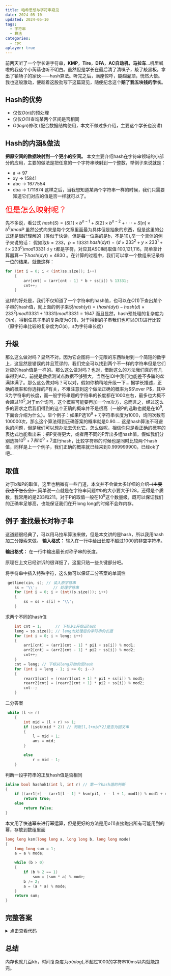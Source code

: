 ```yaml
---
title: 哈希思想与字符串窥见
date: 2024-05-10
updated: 2024-05-10
tags:
  - 字符串
  - 算法
categories:
  - cpc
aplayer: true
---
```



前两天听了一个学长讲字符串，**KMP**，**Tire**，**DFA**，**AC自动机**，**马拉车**...叽里呱啦的我这个小蒟蒻也听不明白。虽然但是学长在最后清了清嗓子，敲了敲黑板，拿出了镇场子的家伙——hash算法。听完之后，满座惊呼，醍醐灌顶，恍然大悟。我也这般激动，便趁着这股劲写下这篇窥见，随便纪念这个**赔了我五块钱的学长**。

## Hash的优势
* 仅仅$O(n)$的预处理
* 仅仅$O(1)$查询某两个区间是否相同
* $O(logn)$修改 (配合数据结构使用，本文不做过多介绍，主要这个学长也没讲)

## Hash的内涵&做法
**把原空间的数据映射到一个更小的空间。**
本文主要介绍hash在字符串领域的小部分的应用，主要的做法是把任意的一个字符串映射到一个整数，举例子来说就是：
* a  ->  97
* xy  ->  15841
* abc -> 1677554
* cba -> 1711874
这样之后，当我想知道某两个字符串一样的时候，我们只需要知道它们对应的值是否一样就可以了。


<font color=red><font size=5>但是怎么映射呢？</font></font>


先不多说，看公式
$hash(S)=(S[1]\times b^{n-1} +S[2]\times b^{n-2} +\cdot \cdot \cdot +S[n]\times b^{0}) mod P$
虽然公式向来是每个文章里面最为具体但是抽象的东西，但是这里的公式还是很好理解的（类似于快读，但是每一位乘的是$b$，不是$10$),举一个具体的例子来说的话：
假如取$b=233，p=13331$
$hash(dyt)=(d\times 233^{2}+y\times 233^{1}+t\times 233^{0})mod 13331$
`d` `y` `t`都是字符，对应其ASCII码取值:100,121,116。简单拿计算器算一下$hash(dyt)=4830$ 。在计算的过程中，我们可以拿一个数组来记录每一位的结果，就像这样：
```cpp
for (int i = 0; i < (int)ss.size(); i++)
    {
        arr[cnt] = (arr[cnt - 1] * b + ss[i]) % 13331;
        cnt++;
    }
```
这样的好处是，我们不仅知道了一个字符串的hash值，也可以在$O(1)$下查出某个子串的hash值，就上面的例子来说$hash(yt)=(hash(dyt)-hash(d)\times233^{2})mod13331+13331)mod13331=1647$
而且显然，hash预处理的复杂度为$O(n)$，得到任意子串的复杂度为$O(1)$，对于得到的子串我们也可以$O(1)$进行比较（原字符串比较的复杂度为$O(s)$，s为字符串长度）

## 升级
那么这么做对吗？显然不对。因为它企图将一个无限的东西映射到一个简短的数字上，这显然是错误的并且荒谬的，我们完全可以找到两个不一样的字符串但是它们对应的hash值是一样的。那么这么做对吗？也对，借助这么的方法我们真的有几率得到AC，前提是数据测试点数据不够强大，当然在IOI中我们也能差不多骗的盆满钵满了。那么这么做对吗？可以对，假如你稍稍地升级一下...
据学长描述，正确的概率和你选择的$P$有关，不难注意到这个做法正确的概率为$S\over P$，其中S为字符串的长度，而一般字符串题的字符串的长度都在1000左右，最多也大概不会超过$10^{5}$,对于m个询问，这个概率可能要再加一个m次方，总而言之，经过这么多的要求之后我们得到的这个正确的概率并不是很高（一般P的选取也就是在$10^{9}$,下面会介绍为什么）。举个例子：如果P选$10^{9}+7$,字符串长度为1000，询问次数有100000次，那么这个算法得到正确答案的概率就是0.90....
这是hash算法不可避免的问题，但是我们可以想办法去优化它。怎么做呢，相信你只是看正确的概率的表达式也能看出来：把P变得更大，或者用不同的P弄出多组hash值。假如我们分别选择$10^{9}+7 和10^{9}+7$进行hash，比较字符串的时候也是同时比较两个hash值，同样是上一个例子，我们正确的概率就已经来到0.999999900。已经ok了吧...

## 取值
对于b和P的取值，这里也稍微有一些门道，本文并不会做太多详细的介绍~~（主要我也不怎么会）~~,简单说一点就是在字符串问题中b的大小要大于128，还得是个质数，我常用的是233和211。对于P的取值一般在$10^{9}$这个数量级，既可以保证我们的正确率足够高，也能保证我们在开long long的时候不会炸内存。

## 例子 查找最长对称子串
这道题很经典了，可以用马拉车算法来做，但是本文讲的是hash，所以我用hash加二分搜索来做。
**输入格式：**
输入在一行中给出长度不超过1000的非空字符串。

**输出格式：**
在一行中输出最长对称子串的长度。

原理在上文已经讲诉的很详细了，这里只贴一些关键部分吧。


将字符串中插入特殊字符，这么做可以保证二分答案的单调性
```cpp
 getline(cin, s); // 读入原字符串
    ss = '\\';       // 处理字符串
    for (int i = 0; i < (int)(s.size()); i++)
    {
        ss = ss + s[i] + '\\';
    }
```

求两个不同的hash值
```cpp
    int cnt = 1;      // 下标从1开始正hash
    leng = ss.size(); // leng为处理后的字符串的长度
    for (int i = 0; i < leng; i++)
    {
        arr1[cnt] = (arr1[cnt - 1] * pi1 + ss[i]) % mod1;
        arr2[cnt] = (arr2[cnt - 1] * pi2 + ss[i]) % mod2;
        cnt++;
    }
    cnt = leng; // 下标从leng开始的反hash
    for (int i = leng - 1; i >= 0; i--)
    {
        rearr1[cnt] = (rearr1[cnt + 1] * pi1 + ss[i]) % mod1;
        rearr2[cnt] = (rearr2[cnt + 1] * pi2 + ss[i]) % mod2;
        cnt--;
    }
```
二分答案
```cpp
 while (l <= r)
    {
        int mid = (l + r) >> 1;
        if (isok(mid * 2)) // 判断[l,l+mid*2]是否为回文串
        {
            l = mid + 1;
            ans = mid;
        }

        else
            r = mid - 1;
    }
```
判断一段字符串的正反hash值是否相同
```cpp
inline bool hashok1(int l, int r) // 第一个hash值的判断
{
    if ((arr1[r] - (arr1[l - 1] * ksm(pi1, r - l + 1, mod1)) % mod1 + mod1) % mod1 == (rearr1[l] - (rearr1[r + 1] * ksm(pi1, r - l + 1, mod1)) % mod1 + mod1) % mod1)
        return true;
    else
        return false;
}
```
本文用了快速幂来进行幂运算，但是更好的方法是用$o(1)$直接跑出所有可能用到的幂，存放到数组里面
```cpp
long long ksm(long long a, long long b, long long mode)
{
    long long sum = 1;
    a = a % mode;

    while (b > 0)
    {
        if (b % 2 == 1) 
            sum = (sum * a) % mode;
        b /= 2;
        a = (a * a) % mode; 
    }
    return sum;
}
```
## 完整答案
<details>
<summary>点击查看代码</summary>

```cpp
#include <bits/stdc++.h>
using namespace std;
typedef long long ll;
ll mod1 = 1000000007, mod2 = 1000000009; // 双hash  pi1&mod1   pi2&mod2
ll pi1 = 233, pi2 = 211;
ll arr1[10004], arr2[10004]; // arr存正的，rearr存反着的
ll rearr1[10004], rearr2[10004];
string s;  // 原字符串
string ss; // 处理后的字符串
int leng;  // 处理后的字符串长度

long long ksm(long long a, long long b, long long mode)
{
    long long sum = 1;
    a = a % mode;

    while (b > 0)
    {
        if (b % 2 == 1) // 判断是否是奇数，是奇数的话将多出来的数事先乘如sum
            sum = (sum * a) % mode;
        b /= 2;
        a = (a * a) % mode; // 不断的两两合并再取模，减小a和b的规模
    }
    return sum;
}

inline bool hashok1(int l, int r) // 第一个hash值的判断
{
    /*调试用正hash和逆hash*/

    // cout << "l " << l << " r " << r << "  " << endl;
    // cout << "left  " << (arr1[r] - (arr1[l - 1] * ksm(pi1, r - l + 1, mod1)) % mod1 + mod1) % mod1 << endl;
    // cout << "right  " << (rearr1[l] - (rearr1[r + 1] * ksm(pi1, r - l + 1, mod1)) % mod1 + mod1) % mod1 << endl;

    if ((arr1[r] - (arr1[l - 1] * ksm(pi1, r - l + 1, mod1)) % mod1 + mod1) % mod1 == (rearr1[l] - (rearr1[r + 1] * ksm(pi1, r - l + 1, mod1)) % mod1 + mod1) % mod1)
        return true;
    else
        return false;
}

inline bool hashok2(int l, int r) // 第二个hash值的判断
{
    /*调试用正hash和逆hash*/
    // cout << "l " << l << " r " << r << "  " << endl;
    // cout << "left  " << (arr2[r] - (arr2[l - 1] * ksm(pi2, r - l + 1, mod2)) % mod2 + mod2) % mod2 << endl;
    // cout << "right  " << (rearr2[l] - (rearr2[r + 1] * ksm(pi2, r - l + 1, mod2)) % mod2 + mod2) % mod2 << endl;

    if ((arr2[r] - (arr2[l - 1] * ksm(pi2, r - l + 1, mod2)) % mod2 + mod2) % mod2 == (rearr2[l] - (rearr2[r + 1] * ksm(pi2, r - l + 1, mod2)) % mod2 + mod2) % mod2)
        return true;
    else
        return false;
}

inline bool isok(int x) // 判断是否存在长度为x的子串满足回文
{
    for (int i = 1; i + x <= leng; i++)
    {
        if (hashok1(i, i + x) && hashok2(i, i + x)) // 判断两个hash
            return true;
    }
    return false;
}

int main()
{
    ios::sync_with_stdio(false);
    cin.tie(0);
    cout.tie(0);

    getline(cin, s); // 读入原字符串
    ss = '\\';       // 处理字符串
    for (int i = 0; i < (int)(s.size()); i++)
    {
        ss = ss + s[i] + '\\';
    }
    // 看看处理对没有（输出处理之后的结果）
    // cout << ss << endl;

    int cnt = 1;      // 下标从1开始正hash
    leng = ss.size(); // leng为处理后的字符串的长度
    for (int i = 0; i < leng; i++)
    {
        arr1[cnt] = (arr1[cnt - 1] * pi1 + ss[i]) % mod1;
        arr2[cnt] = (arr2[cnt - 1] * pi2 + ss[i]) % mod2;
        cnt++;
    }
    cnt = leng; // 下标从leng开始的反hash
    for (int i = leng - 1; i >= 0; i--)
    {
        rearr1[cnt] = (rearr1[cnt + 1] * pi1 + ss[i]) % mod1;
        rearr2[cnt] = (rearr2[cnt + 1] * pi2 + ss[i]) % mod2;
        cnt--;
    }

    int l = 1, r = s.size(); // 祖传的二分答案，r为原子串的长度
    int ans = (l + r) >> 1;

    while (l <= r)
    {
        int mid = (l + r) >> 1;
        if (isok(mid * 2)) // 判断[l,l+mid*2]是否为回文串
        {
            l = mid + 1;
            ans = mid;
        }

        else
            r = mid - 1;
    }

    cout << ans << endl;
    return 0;
}
```
</details>

## 总结
内存也就几百kb，时间复杂度为$o(nlog)$,不超过1000的字符串10ms以内就能跑完。
